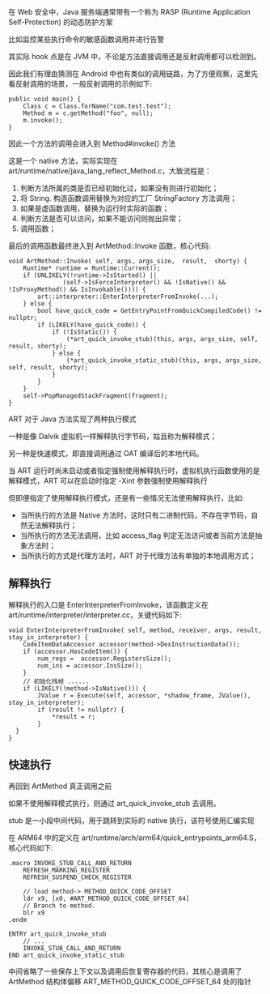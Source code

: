 
在 Web 安全中，Java 服务端通常带有一个称为 RASP (Runtime Application Self-Protection) 的动态防护方案

比如监控某些执行命令的敏感函数调用并进行告警

其实际 hook 点是在 JVM 中，不论是方法直接调用还是反射调用都可以检测到。

因此我们有理由猜测在 Android 中也有类似的调用链路，为了方便观察，这里先看反射调用的场景，一般反射调用的示例如下:

```
public void main() {
    Class c = Class.forName("com.test.test");
    Method m = c.getMethod("foo", null);
    m.invoke();
}
```

因此一个方法的调用会进入到 Method#invoke() 方法

这是一个 native 方法，实际实现在 art/runtime/native/java_lang_reflect_Method.c，大致流程是：

1. 判断方法所属的类是否已经初始化过，如果没有则进行初始化；
2. 将 String.<init> 构造函数调用替换为对应的工厂 StringFactory 方法调用；
3. 如果是虚函数调用，替换为运行时实际的函数；
4. 判断方法是否可以访问，如果不能访问则抛出异常；
5. 调用函数；

最后的调用函数最终进入到 ArtMethod::Invoke 函数，核心代码:

```
void ArtMethod::Invoke( self, args, args_size,  result,  shorty) {
    Runtime* runtime = Runtime::Current();
    if (UNLIKELY(!runtime->IsStarted() ||
               (self->IsForceInterpreter() && !IsNative() && !IsProxyMethod() && IsInvokable()))) {
        art::interpreter::EnterInterpreterFromInvoke(...);
    } else {
        bool have_quick_code = GetEntryPointFromQuickCompiledCode() != nullptr;
        if (LIKELY(have_quick_code)) {
            if (!IsStatic()) {
                (*art_quick_invoke_stub)(this, args, args_size, self, result, shorty);
            } else {
                (*art_quick_invoke_static_stub)(this, args, args_size, self, result, shorty);
            }
        } 
    }
    self->PopManagedStackFragment(fragment);
}
```

ART 对于 Java 方法实现了两种执行模式

一种是像 Dalvik 虚拟机一样解释执行字节码，姑且称为解释模式；

另一种是快速模式，即直接调用通过 OAT 编译后的本地代码。

当 ART 运行时尚未启动或者指定强制使用解释执行时，虚拟机执行函数使用的是解释模式，ART 可以在启动时指定 -Xint 参数强制使用解释执行

但即便指定了使用解释执行模式，还是有一些情况无法使用解释执行，比如:

- 当所执行的方法是 Native 方法时，这时只有二进制代码，不存在字节码，自然无法解释执行；
- 当所执行的方法无法调用，比如 access_flag 判定无法访问或者当前方法是抽象方法时；
- 当所执行的方式是代理方法时，ART 对于代理方法有单独的本地调用方式；

## 解释执行

解释执行的入口是 EnterInterpreterFromInvoke，该函数定义在 art/runtime/interpreter/interpreter.cc，关键代码如下:

```
void EnterInterpreterFromInvoke( self, method, receiver, args, result, stay_in_interpreter) {
    CodeItemDataAccessor accessor(method->DexInstructionData());
    if (accessor.HasCodeItem()) {
        num_regs =  accessor.RegistersSize();
        num_ins = accessor.InsSize();
    }
    // 初始化栈帧 ......
    if (LIKELY(!method->IsNative())) {
        JValue r = Execute(self, accessor, *shadow_frame, JValue(), stay_in_interpreter);
        if (result != nullptr) {
            *result = r;
        }
  }
}
```

## 快速执行

再回到 ArtMethod 真正调用之前

如果不使用解释模式执行，则通过 art_quick_invoke_stub 去调用。

stub 是一小段中间代码，用于跳转到实际的 native 执行，该符号使用汇编实现

在 ARM64 中的定义在 art/runtime/arch/arm64/quick_entrypoints_arm64.S，核心代码如下:

```
.macro INVOKE_STUB_CALL_AND_RETURN
    REFRESH_MARKING_REGISTER
    REFRESH_SUSPEND_CHECK_REGISTER

    // load method-> METHOD_QUICK_CODE_OFFSET
    ldr x9, [x0, #ART_METHOD_QUICK_CODE_OFFSET_64]
    // Branch to method.
    blr x9
.endm

ENTRY art_quick_invoke_stub
    // ...
    INVOKE_STUB_CALL_AND_RETURN
END art_quick_invoke_static_stub
```

中间省略了一些保存上下文以及调用后恢复寄存器的代码，其核心是调用了 ArtMethod 结构体偏移 ART_METHOD_QUICK_CODE_OFFSET_64 处的指针





